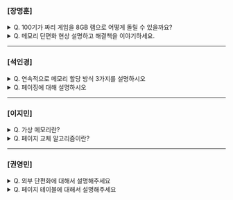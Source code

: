 ### [장명훈]

<details>
  <summary> Q. 100기가 짜리 게임을 8GB 램으로 어떻게 돌릴 수 있을까요? </summary>
  
  가상메모리를 통해 보조 기억 장치로부터 필요한 데이터만 스와핑하여 메모리에 적재함으로써 물리 메모리보다 큰 용량의 프로세스를 실행할 수 있습니다.

</details>

<details>
  <summary> Q. 메모리 단편화 현상 설명하고 해결책을 이야기하세요.  </summary>
  
  - RAM에서 메모리의 공간이 작은 조각으로 나뉘어져 사용 가능한 메모리 공간이 충분히 존재하지만, 할당이 불가능한 상태입니다.

  외부 단편화와 내부 단편화가 있습니다.
  - 외부 단편화
    - 남은 전체 메모리는 충분히 있는데 '연속된 공간'이 아니라 흩어져 있어 할당이 안되는 경우
    - 해결책 
      - 메모리 압축
        - 빈 곳을 채워 재배치하는 작업. 부하가 크다.
      - 페이징 기법
        - 보조 기억장치(디스크, SSD 등)를 메모리처럼 페이지 단위로 쪼개어 필요한 부분을 메모리로 옮겨서 사용하는 것
  
  - 내부 단편화
    - 할당시 프로세스가 필요한 메모리보다 많은 메모리를 할당하여 할당된 메모리 블록 내부에 사용되지 않는 메모리 공간이 남아 있는 상태
    - 예를 들어 페이지 크기가 10kb, 프로세스 크기 108kb이면 110kb를 할당하고 2kb가 남는데 이 2kb가 내부 단편화이다. 
    - 해결책
      - 세그멘테이션
      - 메모리를 서로 크기가 다른 논리 단위로 나누어 사용하는 방식

  - 둘 다 해결하는 방안
    - 메모리 풀
    - 필요한 메모리를 직접 지정해 미리 할당받은 뒤 사용한 뒤 반납하는 기법
</details>

---

### [석인경]

<details>
  <summary> Q. 연속적으로 메모리 할당 방식 3가지를 설명하시오 </summary>
  
최초 적합 : 최초로 발견한 적재 가능한 빈 공간에 프로세스를 배치하는 방식

최적 적합 : 프로세스가 적재될 수 있는 가장 작은 공간에 프로세스를 배치하는 방식

최악 적합 : 프로세스가 적재될 수 있는 가장 큰 공간에 프로세스를 배치하는 방식


</details>

<details>
  <summary> Q. 페이징에 대해 설명하시오 </summary>
  
물리 주소 공간을 프레임 단위로 자르고 프로세스의 논리 주소 공간을 페이지 단위로 자른 뒤 각 페이지를 프레임에 할당하는 가상 메모리 관리 기법이다.
  
</details>

--- 

### [이지민]

<details>
  <summary> Q. 가상 메모리란? </summary>
  - 실행하고자 하는 프로그램을 일부만 메모리에 적재하여 실제 물리 메모리 크기보다 더 큰 프로세스를 실행할 수 있게 하는 기술


</details>

<details>
  <summary> Q. 페이지 교체 알고리즘이란? </summary>
  - 실행에 필요한 메모리를 적재할 때 메모리가 가득차있다면 적재되어 있는 페이지 중 하나를 보조기억장치에 보내야한다. 그럴 때 어떤 페이지를 내보낼지 결정하는 알고리즘

- 종류 - FIFO, LRU, 라운드 로빈.. 등
  
</details>

---

### [권영민]

<details>
  <summary> Q. 외부 단편화에 대해서 설명해주세요 </summary>
  - 할당받을 메모리 공간이 충분히 있지만, 프로세스를 할당하기 어려울 만큼 작은 메모리 공간들로 인해 메모리가 낭비되는 현상
  - 각기 다른 크기의 프로세스를 메모리에 연속적으로 할당하는 방식이 근본적인 원인이다. 

</details>

<details>
  <summary> Q. 페이지 테이블에 대해서 설명해주세요 </summary>
  - 프로세스를 이루는 페이지가 어느 프레임에 적재되어 있는지 CPU는 알기 어렵다.
  - 물리 주소에 불연속족으로 배치되더라도 논리 주소에는 연속적으로 배치되도록 하는 방법
  - 페이지 번호와 프레임 번호를 짝지어주는 일종의 이정표 개념이다.
  
</details>
